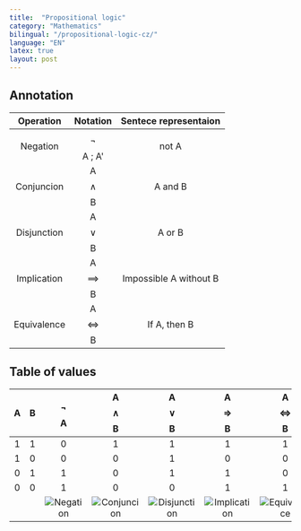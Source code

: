 ```yaml
---
title:  "Propositional logic"
category: "Mathematics"
bilingual: "/propositional-logic-cz/"
language: "EN"
latex: true
layout: post
---
```


## Annotation

| Operation		| Notation  		| Sentece representaion	|
|:-------------:|:-----------------:|:---------------------:|
| Negation		| $$\neg$$A ; A'	| not A				 	|
| Conjuncion	| A $$\land$$ B 	| A and B			 	|
| Disjunction	| A $$\lor$$ B  	| A or B			 	|
| Implication	| A $$\implies$$ B	| Impossible A without B|
| Equivalence	| A $$\iff$$ B		| If A, then B 			|

## Table of values

| A | B | $$\neg$$A | A $$\land$$ B | A $$\lor$$ B | A $$\Rightarrow$$ B | A $$\Leftrightarrow$$ B | 
|:-:|:-:|:---------:|:-------------:|:------------:|:-------------------:|:-----------------------:|
| 1	| 1	|	  0		|		1		|		1	   |		  1		     |		 	  1			   |
| 1	| 0	|	  0		|		0		|		1	   |		  0		     |		 	  0			   |
| 0	| 1	|	  1		|		0		|		1	   |		  1		     |		 	  0			   |
| 0	| 0	|	  1		|		0		|		0	   |		  1		     |		 	  1			   |
||| ![Negation](/assets/img/logex/negation.jpg) | ![Conjuncion](/assets/img/logex/conjuncion.jpg)  | ![Disjunction](/assets/img/logex/disjunction.jpg) | ![Implication](/assets/img/logex/implication.jpg) | ![Equivalence](/assets/img/logex/equivalence.jpg) |
